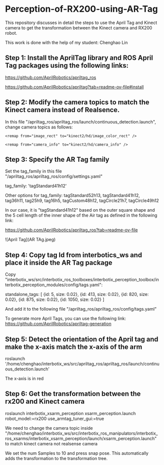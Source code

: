 # Perception-of-RX200-using-AR-Tag
This repository discusses in detail the steps to use the April Tag and Kinect camera to get the transformation between the Kinect camera and RX200 robot. 

This work is done with the help of my student: Chenghao Lin

## Step 1: Install the AprilTag library and ROS April Tag packages using the following links:

https://github.com/AprilRobotics/apriltag_ros

https://github.com/AprilRobotics/apriltag?tab=readme-ov-file#install


## Step 2: Modify the camera topics to match the Kinect camera instead of Realsence.
 In this file "/apriltag_ros/apriltag_ros/launch/continuous_detection.launch", change camera topics as follows:

    <remap from="image_rect" to="kinect2/hd/image_color_rect" />

    <remap from="camera_info" to="kinect2/hd/camera_info" />

## Step 3: Specify the AR Tag family 

Set the tag_family in this file "/apriltag_ros/apriltag_ros/config/settings.yaml"

tag_family:   'tagStandard41h12' 

Other options for tag_family: tagStandard52h13, tagStandard41h12, tag36h11, tag25h9, tag16h5, tagCustom48h12, tagCircle21h7, tagCircle49h12

In our case, it is "tagStandard41h12" based on the outer square shape and the 5 cell length of the inner shape of the Air tag as defined in the following link:

https://github.com/AprilRobotics/apriltag_ros?tab=readme-ov-file

![April Tag](AR TAg.jpeg)


<Add picture here>

## Step 4: Copy tag Id from interbotics_ws and place it inside the AR Tag package

Copy "interbotix_ws/src/interbotix_ros_toolboxes/interbotix_perception_toolbox/interbotix_perception_modules/config/tags.yaml":

standalone_tags:
  [
    {id:    5, size: 0.02},
    {id:  413, size: 0.02},
    {id:  820, size: 0.02},
    {id:  875, size: 0.02},
    {id: 1050, size: 0.02}
  ]

  And add it to the following file "/apriltag_ros/apriltag_ros/config/tags.yaml"

  To generate more April Tags, you can use the following link: https://github.com/AprilRobotics/apriltag-generation

  ## Step 5: Detect the orientation of the April tag and make the x-axis match the x-axis of the arm 

  roslaunch '/home/chenghao/interbotix_ws/src/apriltag_ros/apriltag_ros/launch/continuous_detection.launch'

  The x-axis is in red 

  ## Step 6: Get the transformation between the rx200 and Kinect camera


roslaunch interbotix_xsarm_perception xsarm_perception.launch robot_model:=rx200 use_armtag_tuner_gui:=true

We need to change the camera topic inside "/home/chenghao/interbotix_ws/src/interbotix_ros_manipulators/interbotix_ros_xsarms/interbotix_xsarm_perception/launch/xsarm_perception.launch" to match kinect camera not realsense camera


  <arg name="camera_frame"                      default="kinect2_rgb_optical_frame"/>

  <arg name="camera_color_topic"                default="kinect2/hd/image_color_rect"/>

  <arg name="camera_info_topic"                 default="kinect2/hd/camera_info"/>


We set the num Samples to 10 and press snap pose. This automatically adds the transformation to the transformation tree. 

  


